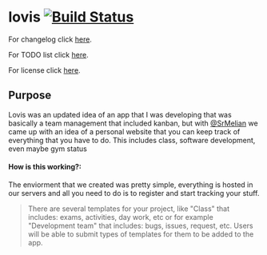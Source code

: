 # lovis  [![Build Status](https://travis-ci.org/emimontesdeoca/lovis.svg?branch=master)](https://travis-ci.org/emimontesdeoca/lovis)

For changelog click [here](CHANGELOG.md).

For TODO list click [here](TODO.md).

For license click [here](LICENSE).

## Purpose

Lovis was an updated idea of an app that I was developing that was basically a team management that included kanban, 
but with [@SrMelian](https://github.com/SrMelian) we came up with an idea of a personal website that you can keep track
of everything that you have to do. This includes class, software development, even maybe gym status

#### How is this working?:

The enviorment that we created was pretty simple, everything is hosted in our servers and all you need to do is to register and
start tracking your stuff.

> There are several templates for your project, like "Class" that includes: exams, activities, day work, etc or for example 
> "Development team" that includes: bugs, issues, request, etc. Users will be able to submit types of templates for them to be
> added to the app.



